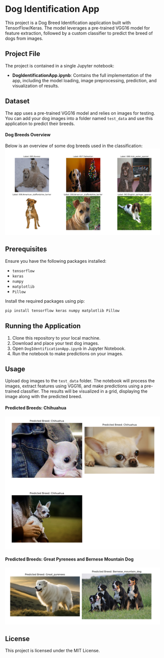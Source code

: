 # Dog Identification App

This project is a Dog Breed Identification application built with TensorFlow/Keras. The model leverages a pre-trained VGG16 model for feature extraction, followed by a custom classifier to predict the breed of dogs from images.

## Project File



The project is contained in a single Jupyter notebook:

- **DogIdentificationApp.ipynb**: Contains the full implementation of the app, including the model loading, image preprocessing, prediction, and visualization of results.

## Dataset

The app uses a pre-trained VGG16 model and relies on images for testing. You can add your dog images into a folder named `test_data` and use this application to predict their breeds.

#### Dog Breeds Overview
Below is an overview of some dog breeds used in the classification:
![Dog Breeds Overview](./Dog_Breeds_Overview.png)


## Prerequisites

Ensure you have the following packages installed:

- `tensorflow`
- `keras`
- `numpy`
- `matplotlib`
- `Pillow`

Install the required packages using pip:

```bash
pip install tensorflow keras numpy matplotlib Pillow
```

## Running the Application

1. Clone this repository to your local machine.
2. Download and place your test dog images.
3. Open `DogIdentificationApp.ipynb` in Jupyter Notebook.
4. Run the notebook to make predictions on your images.

## Usage

Upload dog images to the `test_data` folder. The notebook will process the images, extract features using VGG16, and make predictions using a pre-trained classifier. The results will be visualized in a grid, displaying the image along with the predicted breed.


#### Predicted Breeds: Chihuahua
![Predicted Breed: Chihuahua](./Predicted_Breed_Chihuahua.png)

#### Predicted Breeds: Great Pyrenees and Bernese Mountain Dog
![Predicted Breeds: Great Pyrenees and Bernese Mountain Dog](./Predicted_Breed_Great_Pyrenees_Bernese_Mountain_Dog.png)


## License

This project is licensed under the MIT License.
